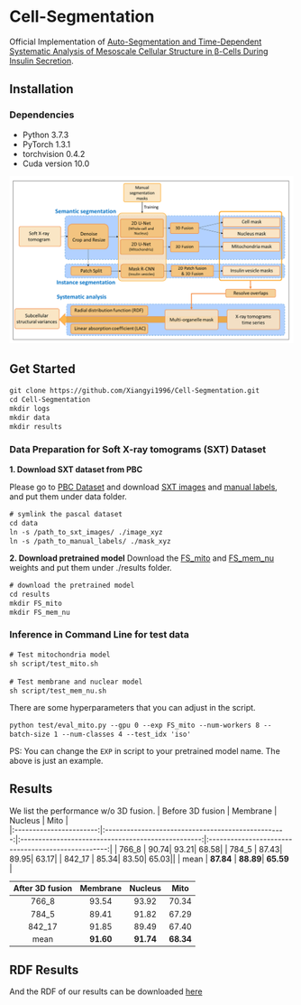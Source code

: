 # Cell-Segmentation
Official Implementation of [Auto-Segmentation and Time-Dependent Systematic Analysis of Mesoscale Cellular Structure in β-Cells During Insulin Secretion]().


## Installation

### Dependencies
* Python 3.7.3
* PyTorch 1.3.1
* torchvision 0.4.2
* Cuda version 10.0

![alt text](figure/Fig-1.jpg)


## Get Started
```
git clone https://github.com/Xiangyi1996/Cell-Segmentation.git
cd Cell-Segmentation
mkdir logs
mkdir data
mkdir results
```

### Data Preparation for Soft X-ray tomograms (SXT) Dataset
**1. Download SXT dataset from PBC**

Please go to [PBC Dataset](https://pbcconsortium.isrd.isi.edu/) and download [SXT images](https://drive.google.com/drive/folders/1ReftAgqdNtjqm5ZKe2rkoTYWYfz-s5vb?usp=sharing) and [manual labels](https://drive.google.com/drive/folders/1DCPRYQXFNRHMd5FFDtTr81hclttLgfC_?usp=sharing), and put them under data folder.
```
# symlink the pascal dataset
cd data
ln -s /path_to_sxt_images/ ./image_xyz
ln -s /path_to_manual_labels/ ./mask_xyz
```

**2. Download pretrained model**
Download the [FS_mito](https://drive.google.com/file/d/1RCwETRuUYfAURD8XXJ1RQVGOTIQavQuE/view?usp=sharing) 
and [FS_mem_nu](https://drive.google.com/file/d/1TRk_AWms32EFG-sqhfd4q4Td3ptmlxEp/view?usp=sharing)
weights and put them under ./results folder.
```
# download the pretrained model
cd results
mkdir FS_mito
mkdir FS_mem_nu
```

### Inference in Command Line for test data
```
# Test mitochondria model 
sh script/test_mito.sh

# Test membrane and nuclear model
sh script/test_mem_nu.sh
```
There are some hyperparameters that you can adjust in the script.

```
python test/eval_mito.py --gpu 0 --exp FS_mito --num-workers 8 --batch-size 1 --num-classes 4 --test_idx 'iso'
```
PS: You can change the ```EXP``` in script to your pretrained model name. The above is just an example.

## Results
We list the performance w/o 3D fusion.
|   Before 3D fusion | Membrane |  Nucleus  | Mito |    
|:-----------------------:|:--------------------------------------------------:|:--------------------------------------------------:|:--------------------------------------------------:|
| 766_8 | 90.74| 93.21| 68.58| 
| 784_5 | 87.43| 89.95| 63.17|
| 842_17 | 85.34| 83.50| 65.03||
| mean | **87.84** | **88.89**| **65.59** |

|    After 3D fusion | Membrane |  Nucleus  | Mito |
|:-----------------:|:-----------------:|:-----------------:|:-----------------:|
| 766_8 |93.54           |  93.92  |70.34 | 
| 784_5 | 89.41            |  91.82  | 67.29|
| 842_17 | 91.85      |  89.49  |67.40|
| mean |**91.60** |  **91.74**  |**68.34**|

## RDF Results
And the RDF of our results can be downloaded [here](https://drive.google.com/file/d/13kPjGTrzVUX43bJwBVLtZRaWDYUok9rZ/view?usp=sharing) 

<!-- ## Citation
Please consider citing our paper if the project helps your research. BibTeX reference is as follows.
```
@article{liu2020part,
  title={Part-aware Prototype Network for Few-shot Semantic Segmentation},
  author={Liu, Yongfei and Zhang, Xiangyi and Zhang, Songyang and He, Xuming},
  journal={arXiv preprint arXiv:2007.06309},
  year={2020}
}
```

## References
Part of our code are based on [PANet](https://github.com/kaixin96/PANet)
 -->
